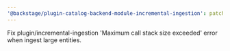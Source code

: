 ```yaml
---
'@backstage/plugin-catalog-backend-module-incremental-ingestion': patch
---
```


Fix plugin/incremental-ingestion 'Maximum call stack size exceeded' error when ingest large entities.
